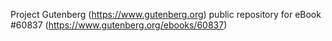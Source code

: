 Project Gutenberg (https://www.gutenberg.org) public repository for eBook #60837 (https://www.gutenberg.org/ebooks/60837)
